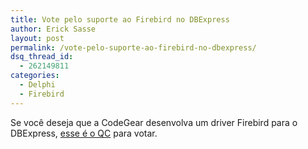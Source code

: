 ```yaml
---
title: Vote pelo suporte ao Firebird no DBExpress
author: Erick Sasse
layout: post
permalink: /vote-pelo-suporte-ao-firebird-no-dbexpress/
dsq_thread_id:
  - 262149811
categories:
  - Delphi
  - Firebird
---
```

Se você deseja que a CodeGear desenvolva um driver Firebird para o DBExpress, [esse é o QC][1] para votar.

 [1]: http://qc.borland.com/wc/qcmain.aspx?d=40916